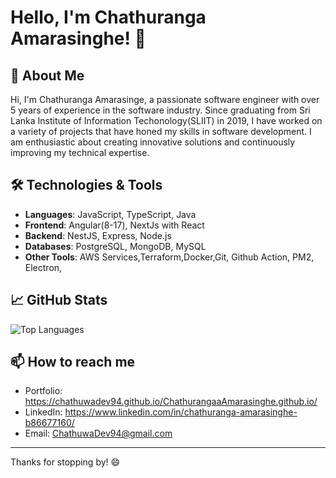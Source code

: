 # Hello, I'm Chathuranga Amarasinghe! 👋

## 🚀 About Me

Hi, I'm Chathuranga Amarasinge, a passionate software engineer with over 5 years of experience in the software industry.
Since graduating from Sri Lanka Institute of Information Techonology(SLIIT) in 2019, I have worked on a variety of projects that have honed my skills in software development. 
I am enthusiastic about creating innovative solutions and continuously improving my technical expertise.


## 🛠 Technologies & Tools

- **Languages**: JavaScript, TypeScript, Java
- **Frontend**: Angular(8-17), NextJs with React
- **Backend**: NestJS, Express, Node.js
- **Databases**: PostgreSQL, MongoDB, MySQL
- **Other Tools**: AWS Services,Terraform,Docker,Git, Github Action, PM2, Electron,

## 📈 GitHub Stats

![Top Languages](https://github-readme-stats.vercel.app/api/top-langs/?username=chathuwadev94&layout=compact&theme=radical)

## 📫 How to reach me

- Portfolio: https://chathuwadev94.github.io/ChathurangaaAmarasinghe.github.io/
- LinkedIn: https://www.linkedin.com/in/chathuranga-amarasinghe-b86677160/
- Email: ChathuwaDev94@gmail.com

---

Thanks for stopping by! 😄
